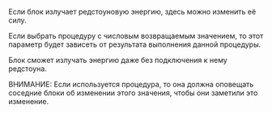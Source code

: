 Если блок излучает редстоуновую энергию, здесь можно изменить её силу.

Если выбрать процедуру с числовым возвращаемым значением, то этот параметр будет зависеть от результата выполнения данной процедуры.

Блок сможет излучать энергию даже без подключения к нему редстоуна.

ВНИМАНИЕ: Если используется процедура, то она должна оповещать соседние блоки об изменении этого значения, чтобы они заметили это изменение.